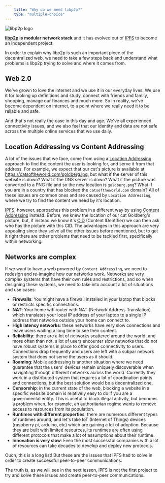 ```yaml
---
    title: "Why do we need libp2p?"
    type: "multiple-choice"
---
```


<div class="flex justify-center mt4 mb4">
    <img class="w-34-ns w-75" src="/tutorial-assets/T0008L01-libp2p-logo.svg" alt="libp2p logo" />
</div>

**[libp2p](https://libp2p.io) is modular network stack** and it has evolved out of [IPFS](https://ipfs.io) to become an independent project.

In order to explain why libp2p is such an important piece of the decentralized web, we need to take a few steps back and understand what problems is libp2p trying to solve and where it comes from.

## Web 2.0

We've grown to love the internet and we use it in our everyday lives.
We use it for looking up definitions and study, connect with friends and family, shopping, manage our finances and much more.
So in reality, we've become dependent on internet, to a point where we really need it to be reliable and safe.

And that's not really the case in this day and age. We've all experienced connectivity issues, and we also feel that our identity and data are not safe across the multiple online services that we use daily.

## Location Addressing vs Content Addressing

A lot of the issues that we face, come from using a [Location Addressing](http://protoschool.localhost/data-structures/02) approach to find the content the user is looking for, and serve it from that address. For example, we expect that our cat's picture is available at https://catsoftheworld.com/goldberg.jpg, but what if the server of this website is down? What if the DNS server is down? What if the picture was converted to a PNG file and so the new location is `goldberg.png`? What if you are in a country that has blocked the `catsoftheworld.com` domain?
All of these issues are common ones and are caused by `Location Addressing`, where we try to find the content we need by it's location.

[IPFS](https://ipfs.io), however, approaches this problem in a different way by using [Content Addressing](https://proto.school/data-structures/03) instead.
Before, we knew the location of our cat Goldberg's picture, but, if instead we know it's [CID](https://proto.school/anatomy-of-a-cid) (Content IDentifier) we can then ask who has the picture with this CID.
The advantages in this approach are very appealing since they solve all the other issues before mentioned, but to get it right there are other problems that need to be tackled first, specifically within networking.


## Networks are complex

If we want to have a web powered by `Content Addressing`, we need to redesign and re-imagine how our networks work.
Networks are very complex systems that have their own rules and restrictions, and so when designing these systems, we need to take into account a lot of situations and use cases:

- **Firewalls**: You might have a firewall installed in your laptop that blocks or restricts specific connections.
- **NAT**: Your home wifi router with NAT (Network Address Translation) which translates your local IP address of your laptop to a single IP address that networks outside your home can connect to.
- **High latency networks**: these networks have very slow connections and leave users waiting a long time to see their content.
- **Reliability**: there are a lot of networks scattered around the world, and more often than not, a lot of users encounter slow networks that do not have robust systems in place to offer good connectivity to users. Connections drop frequently and users are left with a subpar network system that does not serve the users as it should.
- **Roaming**: Mobile addressing is another situation where we need guarantee that the users' devices remain uniquely discoverable when navigating through different networks across the world. Currently they work in a distributed system that requires a lot of coordination points and connections, but the best solution would be a decentralized one.
- **Censorship**: in the current state of the web, blocking a website in a specific website domain is relatively easy to do if you are a governmental entity. This is useful to block illegal activity, but becomes a problem when, for example, an authoritarian regime wants to remove access to resources from its population.
- **Runtimes with different properties**: there are numerous different types of runtimes around, and let's take IoT (Internet of Things) devices (raspberry pi, arduino, etc) which are gaining a lot of adoption. Because they are built with limited resources, its runtimes are often using different protocols that make a lot of assumptions about their runtime.
- **Innovation is very slow**: Even the most successful companies with a lot of resources can take decades to develop and deploy new protocols.

Ouch, this is a long list!
But these are the issues that IPFS had to solve in order to create successful peer-to-peer communications.

The truth is, as we will see in the next lesson, IPFS is not the first project to try and solve these issues and create peer-to-peer communications.
